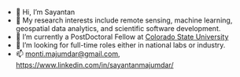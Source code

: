 - 👋 Hi, I’m Sayantan
- 👀 My research interests include remote sensing, machine learning, geospatial data analytics, and scientific software development.
- 🌱 I’m currently a PostDoctoral Fellow at <a href=https://www.colostate.edu>Colorado State University</a>
- 💞️ I’m looking for full-time roles either in national labs or industry.
- 📫 monti.majumdar@gmail.com, https://www.linkedin.com/in/sayantanmajumdar/

<!---
montimaj/montimaj is a ✨ special ✨ repository because its `README.md` (this file) appears on your GitHub profile.
You can click the Preview link to take a look at your changes.
--->
